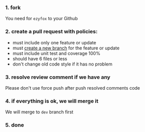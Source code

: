 ### 1. fork

You need for `ezyfox` to your Github

### 2. create a pull request with policies:

- must include only one feature or update
- must [create a new branch](https://docs.github.com/en/github/collaborating-with-pull-requests/proposing-changes-to-your-work-with-pull-requests/creating-a-pull-request) for the feature or update
- must include unit test and coverage 100%
- should have 6 files or less
- don't change old code style if it has no problem
    
### 3. resolve review comment if we have any

Please don't use force push after push resolved comments code

### 4. if everything is ok, we will merge it

We will merge to `dev` branch first

### 5. done

